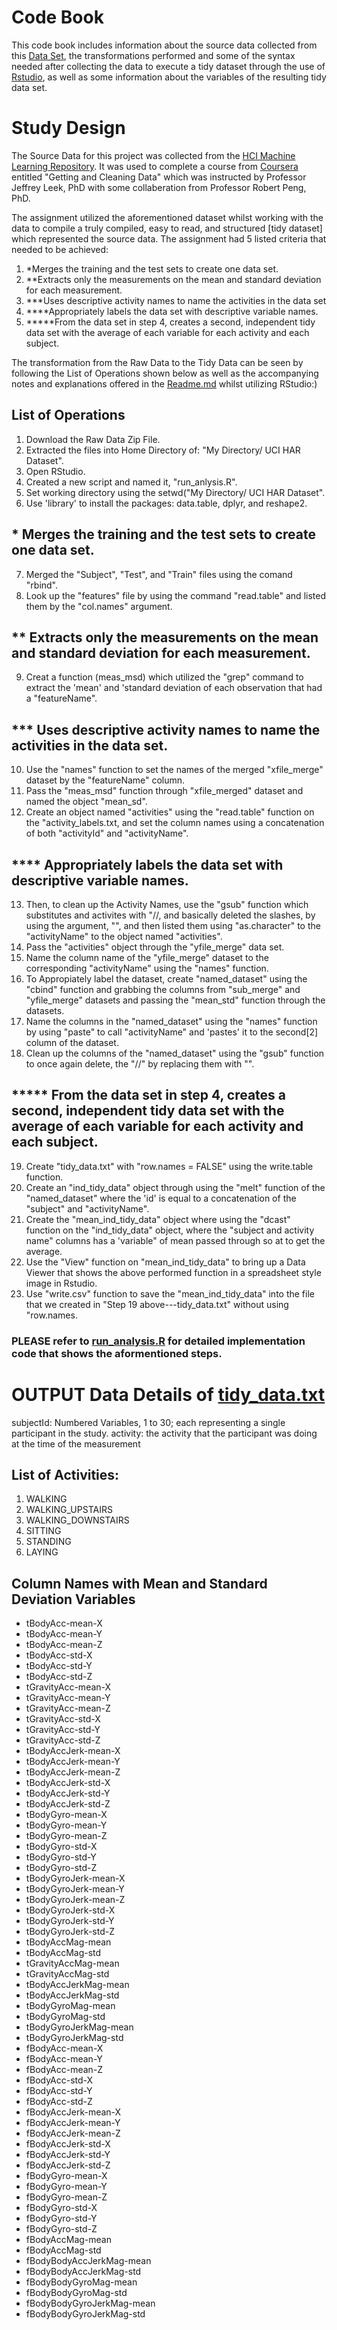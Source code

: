 # Code Book
  This code book includes information about the source data collected from this [Data Set](https://d396qusza40orc.cloudfront.net/getdata%2Fprojectfiles%2FUCI%20HAR%20Dataset.zip), the transformations performed and some of the syntax needed after collecting the data to execute a tidy dataset through the use of [Rstudio](https://www.rstudio.com/products/rstudio/download/), as well as some information about the variables of the resulting tidy data set.
  
# Study Design
  The Source Data for this project was collected from the [HCI Machine Learning Repository](http://archive.ics.uci.edu/ml/datasets/Human+Activity+Recognition+Using+Smartphones).  It was used to complete a course from [Coursera](https://www.coursera.org/specializations/jhu-data-science) entitled "Getting and Cleaning Data" which was instructed by Professor Jeffrey Leek, PhD with some collaberation from Professor Robert Peng, PhD.
  
  The assignment utilized the aforementioned dataset whilst working with the data to compile a truly compiled, easy to read, and structured [tidy dataset] which represented the source data.  The assignment had 5 listed criteria that needed to be achieved:
  1. *Merges the training and the test sets to create one data set.
  2. **Extracts only the measurements on the mean and standard deviation for each measurement. 
  3. ***Uses descriptive activity names to name the activities in the data set
  4. ****Appropriately labels the data set with descriptive variable names. 
  5. *****From the data set in step 4, creates a second, independent tidy data set with the average of each variable for each activity and each subject.
  
  The transformation from the Raw Data to the Tidy Data can be seen by following the List of Operations shown below as well as the accompanying notes and explanations offered in the [Readme.md](https://github.com/jeffthedon/GettingAndCleaningDataProject/blob/master/README.md) whilst utilizing RStudio:)
  
## List of Operations
  1. Download the Raw Data Zip File. 
  2. Extracted the files into Home Directory of:  "My Directory/ UCI HAR Dataset".
  3. Open RStudio. 
  4. Created a new script and named it, "run_anlysis.R".
  5. Set working directory using the setwd("My Directory/ UCI HAR Dataset".
  6. Use 'library' to install the packages: data.table, dplyr, and reshape2.
## * Merges the training and the test sets to create one data set.
  7. Merged the "Subject", "Test", and "Train" files using the comand "rbind".
  8. Look up the "features" file by using the command "read.table" and listed them by the "col.names" argument.
## ** Extracts only the measurements on the mean and standard deviation for each measurement.  
  9. Creat a function (meas_msd) which utilized the "grep" command to extract the 'mean' and 'standard deviation of each observation that had a "featureName".
## *** Uses descriptive activity names to name the activities in the data set.
  10. Use the "names" function to set the names of the merged "xfile_merge" dataset by the "featureName" column.
  11. Pass the "meas_msd" function through "xfile_merged" dataset and named the object "mean_sd".
  12. Create an object named "activities" using the "read.table" function on the "activity_labels.txt, and set the column names using a concatenation of both "activityId" and "activityName".
## **** Appropriately labels the data set with descriptive variable names.
  13. Then, to clean up the Activity Names, use the "gsub" function which substitutes and activites with "//, and basically deleted the slashes, by using the argument, "", and then listed them using "as.character" to the "activityName" to the object named "activities".
  14. Pass the "activities" object through the "yfile_merge" data set.
  15. Name the column name of the "yfile_merge" dataset to the corresponding "activityName" using the "names" function.
  16. To Appropiately label the dataset, create "named_dataset" using the "cbind" function and grabbing the columns from "sub_merge" and "yfile_merge" datasets and passing the "mean_std" function through the datasets.
  17. Name the columns in the "named_dataset" using the "names" function by using "paste" to call "activityName" and 'pastes' it to the second[2] column of the dataset.
  18. Clean up the columns of the "named_dataset" using the "gsub" function to once again delete, the "//" by replacing them with "".
## ***** From the data set in step 4, creates a second, independent tidy data set with the average of each variable for each activity and each subject.
  19. Create "tidy_data.txt" with "row.names = FALSE" using the write.table function.
  20. Create an "ind_tidy_data" object through using the "melt" function of the "named_dataset" where the 'id' is equal to a concatenation of the "subject" and "activityName".
  21. Create the "mean_ind_tidy_data" object where using the "dcast" function on the "ind_tidy_data" object, where the "subject and activity name" columns has a 'variable" of mean passed through so at to get the average.
  22. Use the "View" function on "mean_ind_tidy_data" to bring up a Data Viewer that shows the above performed function in a spreadsheet style image in Rstudio.
  23. Use "write.csv" function to save the "mean_ind_tidy_data" into the file that we created in "Step 19 above---tidy_data.txt" without using "row.names.
  ### PLEASE refer to [run_analysis.R]() for detailed implementation code that shows the aformentioned steps.


# OUTPUT Data Details of [tidy_data.txt]()
subjectId: Numbered Variables, 1 to 30; each representing a single participant in the study.
activity: the activity that the participant was doing at the time of the measurement
## List of Activities:
  1. WALKING 
  2. WALKING_UPSTAIRS 
  3. WALKING_DOWNSTAIRS 
  4. SITTING 
  5. STANDING 
  6. LAYING

## Column Names with Mean and Standard Deviation Variables
- tBodyAcc-mean-X
- tBodyAcc-mean-Y
- tBodyAcc-mean-Z
- tBodyAcc-std-X
- tBodyAcc-std-Y
- tBodyAcc-std-Z
- tGravityAcc-mean-X
- tGravityAcc-mean-Y
- tGravityAcc-mean-Z
- tGravityAcc-std-X
- tGravityAcc-std-Y
- tGravityAcc-std-Z
- tBodyAccJerk-mean-X
- tBodyAccJerk-mean-Y
- tBodyAccJerk-mean-Z
- tBodyAccJerk-std-X
- tBodyAccJerk-std-Y
- tBodyAccJerk-std-Z
- tBodyGyro-mean-X
- tBodyGyro-mean-Y
- tBodyGyro-mean-Z
- tBodyGyro-std-X
- tBodyGyro-std-Y
- tBodyGyro-std-Z
- tBodyGyroJerk-mean-X
- tBodyGyroJerk-mean-Y
- tBodyGyroJerk-mean-Z
- tBodyGyroJerk-std-X
- tBodyGyroJerk-std-Y
- tBodyGyroJerk-std-Z
- tBodyAccMag-mean
- tBodyAccMag-std
- tGravityAccMag-mean
- tGravityAccMag-std
- tBodyAccJerkMag-mean
- tBodyAccJerkMag-std
- tBodyGyroMag-mean
- tBodyGyroMag-std
- tBodyGyroJerkMag-mean
- tBodyGyroJerkMag-std
- fBodyAcc-mean-X
- fBodyAcc-mean-Y
- fBodyAcc-mean-Z
- fBodyAcc-std-X
- fBodyAcc-std-Y
- fBodyAcc-std-Z
- fBodyAccJerk-mean-X
- fBodyAccJerk-mean-Y
- fBodyAccJerk-mean-Z
- fBodyAccJerk-std-X
- fBodyAccJerk-std-Y
- fBodyAccJerk-std-Z
- fBodyGyro-mean-X
- fBodyGyro-mean-Y
- fBodyGyro-mean-Z
- fBodyGyro-std-X
- fBodyGyro-std-Y
- fBodyGyro-std-Z
- fBodyAccMag-mean
- fBodyAccMag-std
- fBodyBodyAccJerkMag-mean
- fBodyBodyAccJerkMag-std
- fBodyBodyGyroMag-mean
- fBodyBodyGyroMag-std
- fBodyBodyGyroJerkMag-mean
- fBodyBodyGyroJerkMag-std
